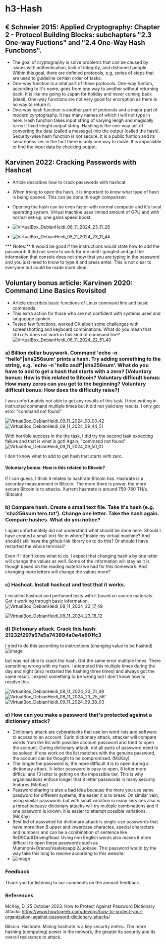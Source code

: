# h3-Hash


## € Schneier 2015: Applied Cryptography: Chapter 2 - Protocol Building Blocks: subchapters "2.3 One-way Fuctions" and "2.4 One-Way Hash Functions".

* The goal of cryptography is solve problems that can be caused by issues with authentication, lack of integrity, and dishonest people. Within this goal, there are definied protocols, e.g, series of steps that are used to guideline certain order of tasks.
* One-way function is a vital part of these protocols. One-way funtion, according to it's name, goes from one way to another without returning back. It is like me going to Japan for holiday and never coming back (ideal). One-way functions are not very good for encryption as there is no way to return it.
* One-way hash function is another part of protocols and a major part of modern cyrptography. It has many names of which I will not type in here.  Hash function takes input string of varying lengh and magically turns it fixed lenght output string. Hashing is the one-way act of converting the data (called a message) into the output (called the hash). Security-wise hash function is not secure. It is a public funtion and its secureness lies in the fact there is only one way to move. It is impossible to find the input data by checking output.

## Karvinen 2022: Cracking Passwords with Hashcat

* Article describes how to crack passwords with hashcat
* When trying to open the hash, it is important to know what type of hash is being opened. This can be done through comparison
* Opening the hash can be even faster with normal computer and it's local operating system. Virtual machine uses limited amount of GPU and with normal set-up, one gains speed boost.

* ![VirtualBox_DebianHeidi_08_11_2024_23_11_28](https://github.com/user-attachments/assets/946294b5-fa62-4df7-9c2e-26ffe2c33192)
* ![VirtualBox_DebianHeidi_08_11_2024_23_11_44](https://github.com/user-attachments/assets/aae6ed3f-f9a2-4f49-a153-f061c6adf052)

*** Notes:** It would be good if the instructions would state how to add the password: It did not seem to work for me until I googled and got the information that console does not show that you are typing in the password and you just need to know to type it and press enter. This is not clear to everyone but could be made more clear.


## Voluntary bonus article: Karvinen 2020: Command Line Basics Revisited

* Article describes basic functions of Linux command line and basic commands.
* This extra action for those who are not confident with systems used and langugage spoken.
* Tested few functions, worked OK albeit some challenges with screenshotting and keyboard combinations. What do you mean that ctrl+c/v does not work in this kind of command line?
![VirtualBox_DebianHeidi_08_11_2024_22_51_40](https://github.com/user-attachments/assets/42c8cd79-d310-4d7a-93e8-57f942ff3cd0)


### a) Billion dollar busywork. Command 'echo -n "hello"|sha256sum' prints a hash. Try adding something to the string, e.g. 'echo -n 'hello asdf'|sha256sum'. What do you have to add to get a hash that starts with a zero? (Voluntary bonus: How is this related to Bitcoin? Voluntary difficult bonus: How many zeros can you get to the beginning? Voluntary difficult bonus: How does the difficulty raise?)

I was unfortunately not able to get any results of this task. I tried writing in instructed command multiple times but it did not yield any results. I only got error "command not found"

![VirtualBox_DebianHeidi_09_11_2024_00_00_42](https://github.com/user-attachments/assets/feb6f019-7aee-4ecd-8f81-189a1390ff3e)
![VirtualBox_DebianHeidi_09_11_2024_09_44_51](https://github.com/user-attachments/assets/c87b8579-9445-49ed-a6be-e5b13400c318)

With horrible success in the the task, I did try the second task expecting failure and that is what is got! Again, "command not found"
![VirtualBox_DebianHeidi_09_11_2024_09_50_01](https://github.com/user-attachments/assets/f368e62a-4097-4837-a137-59ce9f4712ea)

I don't know what to add to get hash that starts with zero.

#### Voluntary bonus: How is this related to Bitcoin?
If I can guess, I think it relates to hashrate Bitcoin has. Hashrate is a securitey measurement in Bitcoin. The more there is power, the more secure Bitcoin is to attacks. Xurrent hashrate is around 750-780 TH/s. (Bitcoin)

### b) Compare hash. Create a small text file. Take it's hash (e.g. 'sha256sum tero.txt'). Change one letter. Take the hash again. Compare hashes. What do you notice?

I again unfortunately did not understand what should be done here. Should I have created a small text file in where? Inside my virtual machine? And should I still have the github link library on to do this? Or should I have restarted the whole terminal?

Even if I don't know what to do, I expect that changing hash a by one letter will change the values as well. Some of the information will stay as it is though based on the reading material we had for this homework. And changing more letters will change the values more?

### c) Hashcat. Install hashcat and test that it works.

I installed hashcat and perfomed tests with it based on source materials. Got it working through basic information.
![VirtualBox_DebianHeidi_08_11_2024_23_17_49](https://github.com/user-attachments/assets/dc5b75a9-e9cb-4dc3-84f3-73e682d49087)

![VirtualBox_DebianHeidi_08_11_2024_23_18_12](https://github.com/user-attachments/assets/e83c9926-c9e1-4209-b816-03ae1176729f)


### d) Dictionary attack. Crack this hash: 21232f297a57a5a743894a0e4a801fc3

I tried to do this according to instructions (changing value to be hashed)
![image](https://github.com/user-attachments/assets/adba5996-6240-4227-a9a2-cb6278e19e0e)

but was not able to crack the hash. Got the same error multiple times. There something wrong with my hash. I attempted this multiple times during the day and night (also restarted the hashing three times) and always got the same result. I expect something to be wrong but I don't know how to resolve this.

![VirtualBox_DebianHeidi_08_11_2024_23_21_49](https://github.com/user-attachments/assets/d3a7ca8a-b390-4ce5-a2c6-8ef7e8ab7627)
![VirtualBox_DebianHeidi_08_11_2024_23_25_56](https://github.com/user-attachments/assets/113289df-2078-4c11-a94e-2dedf7f32ba6)'
![VirtualBox_DebianHeidi_09_11_2024_09_38_03](https://github.com/user-attachments/assets/1bcfb716-1b50-4799-8e32-cf06ac711f06)

### e) How can you make a password that's protected against a dictionary attack?

* Dictionary attack are cyberattacks that use lon word lists and software to access to an account. Surin dictionary attack, attacker will compare words from the list with possible account password and tried to open the account. During dictionary attack, not all parts of password need to be solved: if one work on the list matches with the genuine password, the account can be thought to be compromised. (McKay)
* The longer the password is, the more difficult it is to open during a dictionary attack. 5-letter password is easy to open, 8 letter more difficul and 13 letter is getting on the impossible tier. This is why organiasations enfoce longer that 8 letter passwords in many security features.(McKay)
* Password sharing is also a bad idea because the more you use same password for different systems, the easier it is to break. On similar vein, using similar passwords but with small variation in many services also is a threat because dictionary attacks will try multiple combinations and if one password is known, it is easier to attempt possible variations. (McKay)
* Best kid of passwrod for dictionary attack is single-use passwords that have more than 8 upper and lowercase charactes, special characters and numbers and can be a combination of sentence like ReD9Car&DrivingRoad. Using non English words also makes it more difficult to open these passwords such as Mummoni+OranssiVaatekaappi2Juoksee. Thsi password would by the way take this long to resolve accoridng to this website:
* ![image](https://github.com/user-attachments/assets/342017f6-e216-491c-9998-e7b3919f31db)


### Feedback

Thank you for listening to our comments on the amount feedback.

### References

McKay, D. 25 October 2023. How to Protect Against Password Dictionary Attacks
https://www.howtogeek.com/devops/how-to-protect-your-organization-against-password-dictionary-attacks/

Bitcoin. Hashrate.
Mining hashrate is a key security metric. The more hashing (computing) power in the network, the greater its security and its overall resistance to attack.


